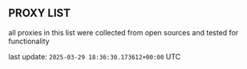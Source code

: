 ## PROXY LIST

all proxies in this list were collected from open sources and tested for functionality

last update: `2025-03-29 18:36:30.173612+00:00` UTC